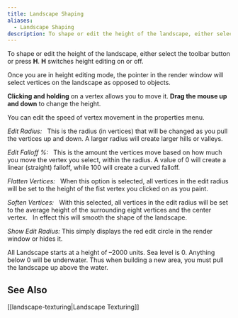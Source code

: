 ```yaml
---
title: Landscape Shaping
aliases:
  - Landscape Shaping
description: To shape or edit the height of the landscape, either select the toolbar button or press H.
---
```

To shape or edit the height of the landscape, either select the toolbar button or press **H**. **H** switches height editing on or off.

Once you are in height editing mode, the pointer in the render window will select vertices on the landscape as opposed to objects.

**Clicking and holding** on a vertex allows you to move it. **Drag the mouse up and down** to change the height.

You can edit the speed of vertex movement in the properties menu.

_Edit Radius:_ &nbsp; This is the radius (in vertices) that will be changed as you pull the vertices up and down. A larger radius will create larger hills or valleys.

_Edit Falloff %:_ &nbsp; This is the amount the vertices move based on how much you move the vertex you select, within the radius. A value of 0 will create a linear (straight) falloff, while 100 will create a curved falloff.

_Flatten Vertices:_ &nbsp; When this option is selected, all vertices in the edit radius will be set to the height of the fist vertex you clicked on as you paint.

_Soften Vertices:_ &nbsp; With this selected, all vertices in the edit radius will be set to the average height of the surrounding eight vertices and the center vertex. &nbsp; In effect this will smooth the shape of the landscape.

_Show Edit Radius:_ This simply displays the red edit circle in the render window or hides it.

All Landscape starts at a height of –2000 units. Sea level is 0. Anything below 0 will be underwater. Thus when building a new area, you must pull the landscape up above the water.

## See Also
[[landscape-texturing|Landscape Texturing]]
